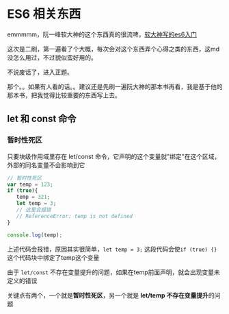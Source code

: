 # ES6 相关东西

emmmmm，阮一峰软大神的这个东西真的很流啤，[软大神写的es6入门](http://es6.ruanyifeng.com)

这次是二刷，第一遍看了个大概，每次会对这个东西弄个心得之类的东西，这md没怎么用过，不过貌似蛮好用的。

不说废话了，进入正题。

那个。。如果有人看的话。。建议还是先刷一遍阮大神的那本书再看，我是基于他的那本书，把我觉得比较重要的东西写上去。

## let 和 const 命令

### 暂时性死区

只要块级作用域里存在 let/const 命令，它声明的这个变量就"绑定"在这个区域，外部的同名变量不会影响到它

```javascript
// 暂时性死区
var temp = 123;
if (true){
   temp = 321;
   let temp = 3;
   // 这里会报错
   // ReferenceError: temp is not defined
}

console.log(temp);
```

上述代码会报错，原因其实很简单，`let temp = 3;` 这段代码会使`if (true) {}`这个代码块中绑定了temp这个变量

由于 `let/const` 不存在变量提升的问题，如果在temp前面声明，就会出现变量未定义的错误

关键点有两个，一个就是**暂时性死区**，另一个就是 **let/temp 不存在变量提升**的问题 
